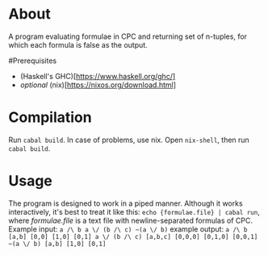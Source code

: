 # About
A program evaluating formulae in CPC and returning set of n-tuples, for which each formula is false as the output.

#Prerequisites
* (Haskell's GHC)[https://www.haskell.org/ghc/]
* *optional* (nix)[https://nixos.org/download.html]

# Compilation
Run `cabal build`.
In case of problems, use nix.
Open `nix-shell`, then run `cabal build`.


# Usage
The program is designed to work in a piped manner. 
Although it works interactively, it's best to treat it like this:
`echo {formulae.file} | cabal run`, where *formulae.file* is a text file with newline-separated formulas of CPC.
Example input:
`
a /\ b
a \/ (b /\ c)
~(a \/ b)
` 
example output:
`
a /\ b
[a,b]
[0,0]
[1,0]
[0,1]
a \/ (b /\ c)
[a,b,c]
[0,0,0]
[0,1,0]
[0,0,1]
~(a \/ b)
[a,b]
[1,0]
[0,1]
`
